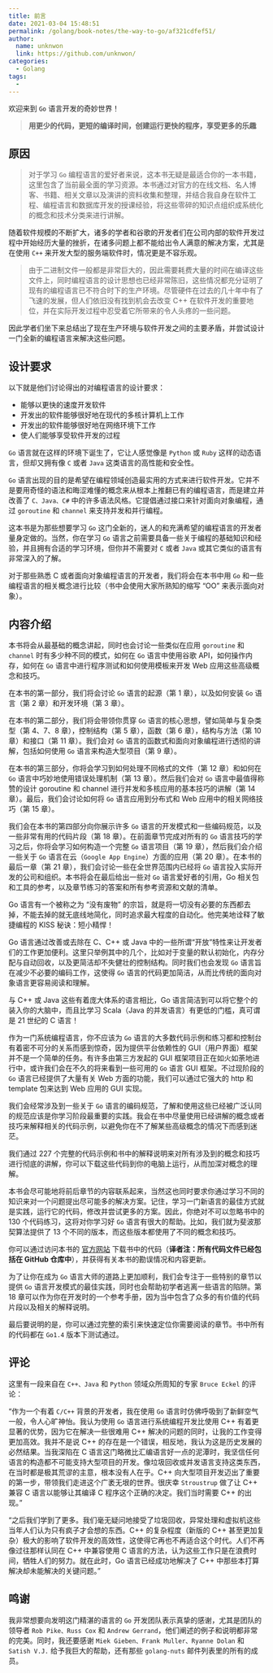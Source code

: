 ```yaml
---
title: 前言
date: 2021-03-04 15:48:51
permalink: /golang/book-notes/the-way-to-go/af321cdfef51/
author: 
  name: unknwon
  link: https://github.com/unknwon/
categories:
  - Golang
tags:
  - 
---
```


欢迎来到 `Go` 语言开发的奇妙世界！

> **用更少的代码，更短的编译时间，创建运行更快的程序，享受更多的乐趣**

## 原因

> 对于学习 `Go` 编程语言的爱好者来说，这本书无疑是最适合你的一本书籍，这里包含了当前最全面的学习资源。本书通过对官方的在线文档、名人博客、书籍、相关文章以及演讲的资料收集和整理，并结合我自身在软件工程、编程语言和数据库开发的授课经验，将这些零碎的知识点组织成系统化的概念和技术分类来进行讲解。

随着软件规模的不断扩大，诸多的学者和谷歌的开发者们在公司内部的软件开发过程中开始经历大量的挫折，在诸多问题上都不能给出令人满意的解决方案，尤其是在使用 `C++` 来开发大型的服务端软件时，情况更是不容乐观。

> 由于二进制文件一般都是非常巨大的，因此需要耗费大量的时间在编译这些文件上，同时编程语言的设计思想也已经非常陈旧，这些情况都充分证明了现有的编程语言已不符合时下的生产环境。尽管硬件在过去的几十年中有了飞速的发展，但人们依旧没有找到机会去改变 C++ 在软件开发的重要地位，并在实际开发过程中忍受着它所带来的令人头疼的一些问题。

因此学者们坐下来总结出了现在生产环境与软件开发之间的主要矛盾，并尝试设计一门全新的编程语言来解决这些问题。

## 设计要求

以下就是他们讨论得出的对编程语言的设计要求：

- 能够以更快的速度开发软件
- 开发出的软件能够很好地在现代的多核计算机上工作
- 开发出的软件能够很好地在网络环境下工作
- 使人们能够享受软件开发的过程

`Go` 语言就在这样的环境下诞生了，它让人感觉像是 `Python` 或 `Ruby` 这样的动态语言，但却又拥有像 `C` 或者 `Java` 这类语言的高性能和安全性。

`Go` 语言出现的目的是希望在编程领域创造最实用的方式来进行软件开发。它并不是要用奇怪的语法和晦涩难懂的概念来从根本上推翻已有的编程语言，而是建立并改善了 `C、Java、C#` 中的许多语法风格。它提倡通过接口来针对面向对象编程，通过 `goroutine` 和 `channel` 来支持并发和并行编程。

这本书是为那些想要学习 `Go` 这门全新的，迷人的和充满希望的编程语言的开发者量身定做的。当然，你在学习 `Go` 语言之前需要具备一些关于编程的基础知识和经验，并且拥有合适的学习环境，但你并不需要对 `C` 或者 `Java` 或其它类似的语言有非常深入的了解。

对于那些熟悉 C 或者面向对象编程语言的开发者，我们将会在本书中用 `Go` 和一些编程语言的相关概念进行比较（书中会使用大家所熟知的缩写 “OO” 来表示面向对象）。

## 内容介绍

本书将会从最基础的概念讲起，同时也会讨论一些类似在应用 `goroutine` 和 `channel` 时有多少种不同的模式，如何在 `Go` 语言中使用谷歌 API，如何操作内存，如何在 `Go` 语言中进行程序测试和如何使用模板来开发 Web 应用这些高级概念和技巧。

在本书的第一部分，我们将会讨论 `Go` 语言的起源（第 1 章），以及如何安装 `Go` 语言（第 2 章）和开发环境（第 3 章）。

在本书的第二部分，我们将会带领你贯穿 `Go` 语言的核心思想，譬如简单与复杂类型（第 4、7、8 章），控制结构（第 5 章），函数（第 6 章），结构与方法（第 10 章）和接口（第 11 章）。我们会对 `Go` 语言的函数式和面向对象编程进行透彻的讲解，包括如何使用 `Go` 语言来构造大型项目（第 9 章）。

在本书的第三部分，你将会学习到如何处理不同格式的文件（第 12 章）和如何在 `Go` 语言中巧妙地使用错误处理机制（第 13 章）。然后我们会对 `Go` 语言中最值得称赞的设计 goroutine 和 channel 进行并发和多核应用的基本技巧的讲解（第 14 章）。最后，我们会讨论如何将 `Go` 语言应用到分布式和 Web 应用中的相关网络技巧（第 15 章）。

我们会在本书的第四部分向你展示许多 `Go` 语言的开发模式和一些编码规范，以及一些非常有用的代码片段（第 18 章）。在前面章节完成对所有的 `Go` 语言技巧的学习之后，你将会学习如何构造一个完整 `Go` 语言项目（第 19 章），然后我们会介绍一些关于 `Go` 语言在云（`Google App Engine`）方面的应用（第 20 章）。在本书的最后一章（第 21 章），我们会讨论一些在全世界范围内已经将 `Go` 语言投入实际开发的公司和组织。本书将会在最后给出一些对 `Go` 语言爱好者的引用，Go 相关包和工具的参考，以及章节练习的答案和所有参考资源和文献的清单。

Go 语言有一个被称之为 “没有废物” 的宗旨，就是将一切没有必要的东西都去掉，不能去掉的就无底线地简化，同时追求最大程度的自动化。他完美地诠释了敏捷编程的 KISS 秘诀：短小精悍！

Go 语言通过改善或去除在 C、C++ 或 Java 中的一些所谓“开放”特性来让开发者们的工作更加便利。这里只举例其中的几个，比如对于变量的默认初始化，内存分配与自动回收，以及更简洁却不失健壮的控制结构。同时我们也会发现 `Go` 语言旨在减少不必要的编码工作，这使得 `Go` 语言的代码更加简洁，从而比传统的面向对象语言更容易阅读和理解。

与 C++ 或 Java 这些有着庞大体系的语言相比，Go 语言简洁到可以将它整个的装入你的大脑中，而且比学习 Scala（Java 的并发语言）有更低的门槛，真可谓是 21 世纪的 C 语言！

作为一门系统编程语言，你不应该为 `Go` 语言的大多数代码示例和练习都和控制台有着密不可分的关系而感到惊奇，因为提供平台依赖性的 GUI（用户界面）框架并不是一个简单的任务。有许多由第三方发起的 GUI 框架项目正在如火如荼地进行中，或许我们会在不久的将来看到一些可用的 `Go` 语言 GUI 框架。不过现阶段的 `Go` 语言已经提供了大量有关 Web 方面的功能，我们可以通过它强大的 http 和 template 包来达到 Web 应用的 GUI 实现。

我们会经常涉及到一些关于 `Go` 语言的编码规范，了解和使用这些已经被广泛认同的规范应该是你学习阶段最重要的实践。我会在书中尽量使用已经讲解的概念或者技巧来解释相关的代码示例，以避免你在不了解某些高级概念的情况下而感到迷茫。

我们通过 227 个完整的代码示例和书中的解释说明来对所有涉及到的概念和技巧进行彻底的讲解，你可以下载这些代码到你的电脑上运行，从而加深对概念的理解。

本书会尽可能地将前后章节的内容联系起来，当然这也同时要求你通过学习不同的知识来对一个问题提出尽可能多的解决方案。记住，学习一门新语言的最佳方式就是实践，运行它的代码，修改并尝试更多的方案。因此，你绝对不可以忽略书中的 130 个代码练习，这将对你学习好 `Go` 语言有很大的帮助。比如，我们就为斐波那契算法提供了 13 个不同的版本，而这些版本都使用了不同的概念和技巧。

你可以通过访问本书的 [官方网站](https://sites.google.com/site/thewaytogo2012/) 下载书中的代码（**译者注：所有代码文件已经包括在 GitHub 仓库中**），并获得有关本书的勘误情况和内容更新。

为了让你在成为 `Go` 语言大师的道路上更加顺利，我们会专注于一些特别的章节以提供 `Go` 语言开发模式的最佳实践，同时也会帮助初学者逃离一些语言的陷阱。第 18 章可以作为你在开发时的一个参考手册，因为当中包含了众多的有价值的代码片段以及相关的解释说明。

最后要说明的是，你可以通过完整的索引来快速定位你需要阅读的章节。书中所有的代码都在 `Go1.4` 版本下测试通过。

## 评论

这里有一段来自在 `C++、Java` 和 `Python` 领域众所周知的专家 `Bruce Eckel` 的评论：

“作为一个有着 `C/C++` 背景的开发者，我在使用 `Go` 语言时仿佛呼吸到了新鲜空气一般，令人心旷神怡。我认为使用 `Go` 语言进行系统编程开发比使用 C++ 有着更显著的优势，因为它在解决一些很难用 C++ 解决的问题的同时，让我的工作变得更加高效。我并不是说 C++ 的存在是一个错误，相反地，我认为这是历史发展的必然结果。当我深陷在 C 语言这门略微比汇编语言好一点的泥潭时，我坚信任何语言的构造都不可能支持大型项目的开发。像垃圾回收或并发语言支持这类东西，在当时都是极其荒谬的主意，根本没有人在乎。C++ 向大型项目开发迈出了重要的第一步，带领我们走进这个广袤无垠的世界。很庆幸 `Stroustrup` 做了让 C++ 兼容 C 语言以能够让其编译 C 程序这个正确的决定。我们当时需要 C++ 的出现。”

“之后我们学到了更多。我们毫无疑问地接受了垃圾回收，异常处理和虚拟机这些当年人们认为只有疯子才会想的东西。C++ 的复杂程度（新版的 C++ 甚至更加复杂）极大的影响了软件开发的高效性，这使得它再也不再适合这个时代。人们不再像过往那样认同在 C++ 中兼容使用 C 语言的方法，认为这些工作只是在浪费时间，牺牲人们的努力。就在此时，Go 语言已经成功地解决了 C++ 中那些本打算解决却未能解决的关键问题。”

## 鸣谢

我非常想要向发明这门精湛的语言的 `Go` 开发团队表示真挚的感谢，尤其是团队的领导者 `Rob Pike、Russ Cox` 和 `Andrew Gerrand`，他们阐述的例子和说明都非常的完美。同时，我还要感谢 `Miek Gieben、Frank Muller、Ryanne Dolan` 和 `Satish V.J.` 给予我巨大的帮助，还有那些 `golang-nuts` 邮件列表里的所有的成员。
